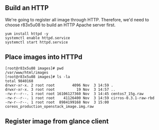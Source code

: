 ## Build an HTTP

We're going to register all image through HTTP. Therefore, we'd need to choose r83x5u08 to build an HTTP Apache server first.

	yum install httpd -y
	systemctl enable httpd.service
	systemctl start httpd.service

## Place images into HTTPd

	[root@r83x5u08 images]# pwd
	/var/www/html/images
	[root@r83x5u08 images]# ls -la
	total 9840168
	drwxr-xr-x. 2 root root        4096 Nov  3 14:59 .
	drwxr-xr-x. 3 root root          19 Nov  3 14:57 ..
	-rw-r--r--. 1 root root 16106127360 Nov  3 14:45 centos7_15g.raw
	-rw-r--r--. 1 root root    41126400 Nov  3 14:59 cirros-0.3.1-raw-rbd
	-rw-r--r--. 1 root root  8984199168 Nov  3 15:00 coreos_production_openstack_image.img.raw

## Register image from glance client
